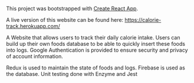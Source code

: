 This project was bootstrapped with [Create React App](https://github.com/facebookincubator/create-react-app).

A live version of this website can be found here: https://calorie-track.herokuapp.com/

A Website that allows users to track their daily calorie intake. Users can build up their own foods database to be able to quickly insert these foods into logs.  Google Authentication is provided to ensure security and privacy of account information.

Redux is used to maintain the state of foods and logs.
Firebase is used as the database.
Unit testing done with Enzyme and Jest
